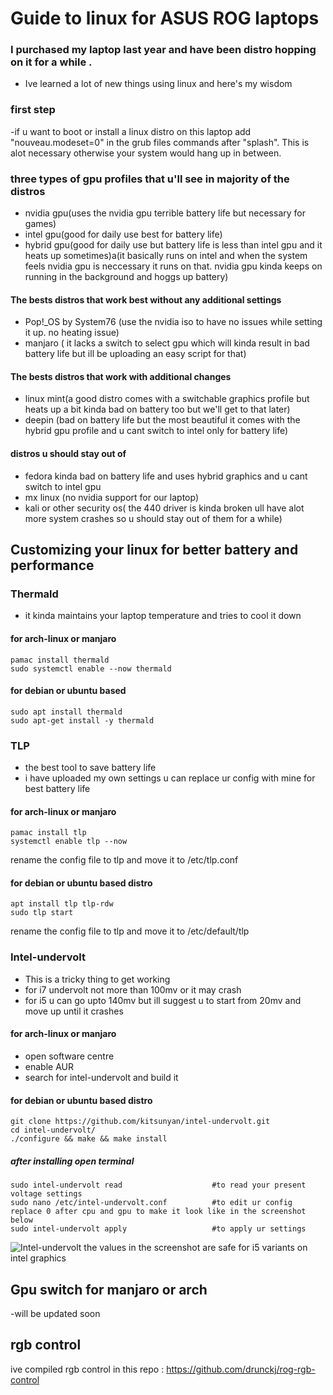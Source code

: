 # Guide to linux for ASUS ROG laptops
### I purchased my laptop last year and have been distro hopping on it for a while .
- Ive learned a lot of new things using linux and here's my wisdom
### first step 
-if u want to boot or install a linux distro on this laptop add "nouveau.modeset=0" in the grub files commands after "splash". This is alot necessary otherwise your system would hang up in between.
### three types of gpu profiles that u'll see in majority of the distros
- nvidia gpu(uses the nvidia gpu terrible battery life but necessary for games)
- intel gpu(good for daily use best for battery life)
- hybrid gpu(good for daily use but battery life is less than intel gpu and it heats up sometimes)a(it basically runs on intel and when the system feels nvidia gpu is neccessary it runs on that. nvidia gpu kinda keeps on running in the background and hoggs up battery)
#### The bests distros that work best without any additional settings
- Pop!_OS by System76 (use the nvidia iso to have no issues while setting it up. no heating issue)
- manjaro ( it lacks a switch to select gpu which will kinda result in bad battery life but ill be uploading an easy script for that)
#### The bests distros that work with additional changes
- linux mint(a good distro comes with a switchable graphics profile but heats up a bit kinda bad on battery too but we'll get to that later)
- deepin (bad on battery life but the most beautiful it comes with the hybrid gpu profile and u cant switch to intel only for battery life)
#### distros u should stay out of
- fedora kinda bad on battery life and uses hybrid graphics and u cant switch to intel gpu
- mx linux (no nvidia support for our laptop)
- kali or other security os( the 440 driver is kinda broken ull have alot more system crashes so u should stay out of them for a while)
## Customizing your linux for better battery and performance
### Thermald
- it kinda maintains your laptop temperature and tries to cool it down
#### for arch-linux or manjaro
```
pamac install thermald
sudo systemctl enable --now thermald
```
#### for debian or ubuntu based
```
sudo apt install thermald
sudo apt-get install -y thermald
```
### TLP
- the best tool to save battery life
- i have uploaded my own settings u can replace ur config with mine for best battery life
#### for arch-linux or manjaro
```
pamac install tlp
systemctl enable tlp --now
```
rename the config file to tlp and move it to /etc/tlp.conf
#### for debian or ubuntu based distro
```
apt install tlp tlp-rdw
sudo tlp start
```
rename the config file to tlp and move it to /etc/default/tlp
### Intel-undervolt
- This is a tricky thing to get working
- for i7 undervolt not more than 100mv or it may crash
- for i5 u can go upto 140mv but ill suggest u to start from 20mv and move up until it crashes
#### for arch-linux or manjaro
- open software centre
- enable AUR
- search for intel-undervolt and build it
#### for debian or ubuntu based distro
```
git clone https://github.com/kitsunyan/intel-undervolt.git
cd intel-undervolt/
./configure && make && make install
```
##### after installing open terminal
```
sudo intel-undervolt read                    #to read your present voltage settings
sudo nano /etc/intel-undervolt.conf          #to edit ur config replace 0 after cpu and gpu to make it look like in the screenshot below 
sudo intel-undervolt apply                   #to apply ur settings
```
![Intel-undervolt](https://i.imgur.com/FNbgBHB.jpg)
the values in the screenshot are safe for i5 variants on intel graphics
## Gpu switch for manjaro or arch
-will be updated soon
## rgb control
ive compiled rgb control in this repo : https://github.com/drunckj/rog-rgb-control
